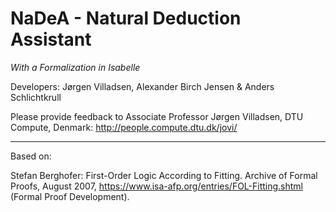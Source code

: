 ﻿NaDeA - Natural Deduction Assistant
===================================

*With a Formalization in Isabelle*

Developers: Jørgen Villadsen, Alexander Birch Jensen & Anders Schlichtkrull

Please provide feedback to Associate Professor Jørgen Villadsen, DTU Compute, Denmark: http://people.compute.dtu.dk/jovi/

---

Based on:

Stefan Berghofer: First-Order Logic According to Fitting. Archive of Formal Proofs, August 2007, https://www.isa-afp.org/entries/FOL-Fitting.shtml (Formal Proof Development).
